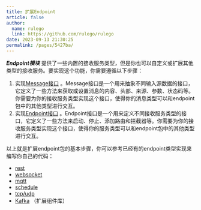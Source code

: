 ```yaml
---
title: 扩展Endpoint
article: false
author: 
  name: rulego
  link: https://github.com/rulego/rulego
date: 2023-09-13 21:30:25
permalink: /pages/5427ba/
---
```


***Endpoint模块*** 提供了一些内置的接收服务类型，但是你也可以自定义或扩展其他类型的接收服务。要实现这个功能，你需要遵循以下步骤：

1. 实现[Message接口](https://github.com/rulego/rulego/tree/main/types/endpoint/endpoint.go) 。Message接口是一个用来抽象不同输入源数据的接口，它定义了一些方法来获取或设置消息的内容、头部、来源、参数、状态码等。你需要为你的接收服务类型实现这个接口，使得你的消息类型可以和endpoint包中的其他类型进行交互。
2. 实现[Endpoint接口](https://github.com/rulego/rulego/tree/main/types/endpoint/endpoint.go) 。Endpoint接口是一个用来定义不同接收服务类型的接口，它定义了一些方法来启动、停止、添加路由和拦截器等。你需要为你的接收服务类型实现这个接口，使得你的服务类型可以和endpoint包中的其他类型进行交互。

以上就是扩展endpoint包的基本步骤，你可以参考已经有的endpoint类型实现来编写你自己的代码：
- [rest](https://github.com/rulego/rulego/tree/main/endpoint/rest/rest.go) 
- [websocket](https://github.com/rulego/rulego/tree/main/endpoint/websocket/websocket.go)
- [mqtt](https://github.com/rulego/rulego/tree/main/endpoint/mqtt/mqtt.go) 
- [schedule](https://github.com/rulego/rulego/tree/main/endpoint/schedule/schedule.go) 
- [tcp/udp](https://github.com/rulego/rulego/tree/main/endpoint/net/net.go)
- [Kafka](https://github.com/rulego/rulego-components/blob/main/endpoint/kafka/kafka.go) （扩展组件库）